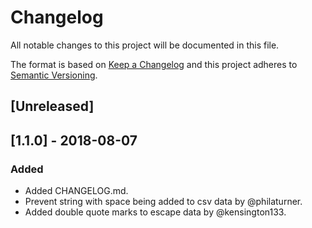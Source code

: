 # Changelog
All notable changes to this project will be documented in this file.

The format is based on [Keep a Changelog](http://keepachangelog.com/en/1.0.0/)
and this project adheres to [Semantic Versioning](http://semver.org/spec/v2.0.0.html).

## [Unreleased]

## [1.1.0] - 2018-08-07
### Added
- Added CHANGELOG.md.
- Prevent string with space being added to csv data by @philaturner.
- Added double quote marks to escape data by @kensington133.
